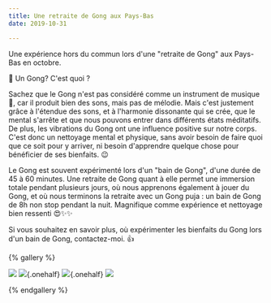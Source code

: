 ```yaml
---
title: Une retraite de Gong aux Pays-Bas
date: 2019-10-31

---
```

Une expérience hors du commun lors d'une "retraite de Gong" aux Pays-Bas en octobre.

🔎 Un Gong? C'est quoi ?

Sachez que le Gong n'est pas considéré comme un instrument de musique 🎼, car il produit bien des sons, mais pas de mélodie. Mais c'est justement grâce à l'étendue des sons, et à l'harmonie dissonante qui se crée, que le mental s'arrête et que nous pouvons entrer dans différents états méditatifs.
De plus, les vibrations du Gong ont une influence positive sur notre corps. C'est donc un nettoyage mental et physique, sans avoir besoin de faire quoi que ce soit pour y arriver, ni besoin d'apprendre quelque chose pour bénéficier de ses bienfaits. 😉

Le Gong est souvent expérimenté lors d'un "bain de Gong", d'une durée de 45 à 60 minutes. Une retraite de Gong quant à elle permet une immersion totale pendant plusieurs jours, où nous apprenons également à jouer du Gong, et où nous terminons la retraite avec un Gong puja : un bain de Gong de 8h non stop pendant la nuit. Magnifique comme expérience et nettoyage bien ressenti 😍✨✨

Si vous souhaitez en savoir plus, où expérimenter les bienfaits du Gong lors d'un bain de Gong, contactez-moi. 👍

{% gallery %}


![](/images/blog/2019-10-31-retraite-gong/FB_IMG_GONG_RETREATE_OFFiciel.jpg)
![](/images/blog/2019-10-31-retraite-gong/FB_IMG_GONG-1572389401701-petit.jpg){.onehalf}
![](/images/blog/2019-10-31-retraite-gong/20191011_GONG_URANUS.jpg){.onehalf}
![](/images/blog/2019-10-31-retraite-gong/20191012_095410.jpg)

{% endgallery %}